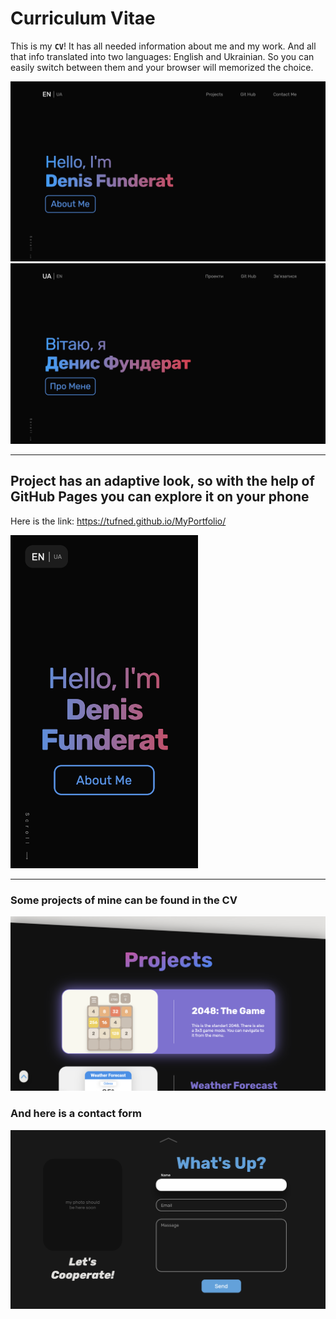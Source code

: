 # Curriculum Vitae

This is my **`CV`**! It has all needed information about me and my work. And all that info translated into two languages: English and Ukrainian. So you can easily switch between them and your browser will memorized the choice.

![home](README_extra/home_en.png "home")
![home](README_extra/home_ua.png "home")

-------

Project has an adaptive look, so with the help of GitHub Pages you can explore it on your phone
------

Here is the link: https://tufned.github.io/MyPortfolio/

<img src="README_extra/adaptiveLook.png" alt="adaptive look" width="300">

-------

### Some projects of mine can be found in the CV

![projects](README_extra/projects.png "projects")

### And here is a contact form

![contact](README_extra/contactMe.png "contact") 
